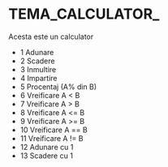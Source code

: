 # TEMA_CALCULATOR_

Acesta este un calculator

-  1 Adunare
-  2 Scadere
-  3 Inmultire
-  4 Impartire
-  5 Procentaj (A% din B)
-  6 Vreificare A < B
-  7 Vreificare A > B
-  8 Vreificare A <= B
-  9 Vreificare A >= B
- 10 Vreificare A == B
- 11 Vreificare A != B
- 12 Adunare cu 1
- 13 Scadere cu 1
